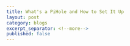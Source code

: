 ```yaml
---
title: What's a PiHole and How to Set It Up
layout: post
category: blogs
excerpt_separator: <!--more-->
published: false
---
```

